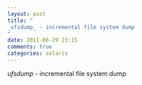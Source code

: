 ```yaml
---
layout: post
title: "
_ufsdump_ - incremental file system dump
"
date: 2011-06-29 23:15
comments: true
categories: solaris
---
```


_ufsdump_ - incremental file system dump

